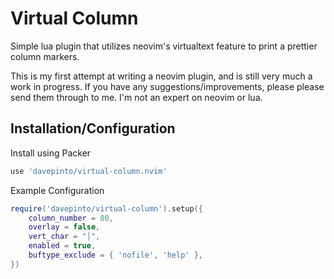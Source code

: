 # Virtual Column

Simple lua plugin that utilizes neovim's virtualtext feature to print a
prettier column markers.

This is my first attempt at writing a neovim plugin, and is still very much a
work in progress. If you have any suggestions/improvements, please please send
them through to me. I'm not an expert on neovim or lua.

## Installation/Configuration

Install using Packer

```lua
use 'davepinto/virtual-column.nvim'
```

Example Configuration

```lua
require('davepinto/virtual-column').setup({
    column_number = 80,
    overlay = false,
    vert_char = "│",
    enabled = true,
    buftype_exclude = { 'nofile', 'help' },
})
```

